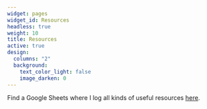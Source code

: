 ```yaml
---
widget: pages
widget_id: Resources
headless: true
weight: 10
title: Resources
active: true
design:
  columns: "2"
  background:
    text_color_light: false
    image_darken: 0
---
```

Find a Google Sheets where I log all kinds of useful resources [here](https://docs.google.com/spreadsheets/d/1Fs4mb27b8Mj-G0R_MSgfmiUb5JreBuRzL0YHdnPmq4c/edit?usp=sharing).